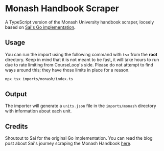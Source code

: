 # Monash Handbook Scraper

A TypeScript version of the Monash University handbook scraper, loosely based on [Sai's Go implementation](https://github.com/saikumarmk/monash-handbook-scraper).

## Usage

You can run the import using the following command with `tsx` from the **root** directory. Keep in mind that it is not meant to be fast, it will take hours to run due to rate limiting from CourseLoop's side. Please do not attempt to find ways around this; they have those limits in place for a reason.

```bash
npx tsx imports/monash/index.ts
```

## Output

The importer will generate a `units.json` file in the `imports/monash` directory with information about each unit.

## Credits

Shoutout to Sai for the original Go implementation. You can read the blog post about Sai's journey scraping the Monash Handbook [here](https://www.saikumarmk.com/universe-of-units/).
